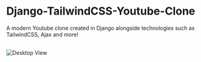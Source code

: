 # Django-TailwindCSS-Youtube-Clone

A modern Youtube clone created in Django alongside technologies such as TailwindCSS, Ajax and more!

<br>
<img src="https://i.imgur.com/GP466Uz.png" alt="Desktop View">
